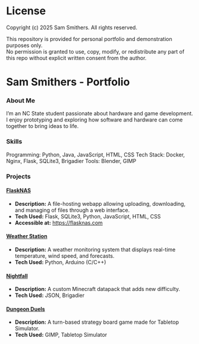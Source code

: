 # License

Copyright (c) 2025 Sam Smithers. All rights reserved.

This repository is provided for personal portfolio and demonstration purposes only.  
No permission is granted to use, copy, modify, or redistribute any part of this repo without explicit written consent from the author.

# Sam Smithers - Portfolio

### About Me
I’m an NC State student passionate about hardware and game development. I enjoy prototyping and exploring how software and hardware can come together to bring ideas to life.


### Skills
Programming: Python, Java, JavaScript, HTML, CSS
Tech Stack: Docker, Nginx, Flask, SQLite3, Brigadier
Tools: Blender, GIMP

### Projects

#### [FlaskNAS](https://github.com/Tebsickle/FlaskNAS)
- **Description:** A file-hosting webapp allowing uploading, downloading, and managing of files through a web interface.
- **Tech Used:** Flask, SQLite3, Python, JavaScript, HTML, CSS
- **Accessible at:** https://flasknas.com

#### [Weather Station](https://github.com/Tebsickle/Portfolio/tree/main/Weather%20Station)
- **Description:** A weather monitoring system that displays real-time temperature, wind speed, and forecasts.
- **Tech Used:** Python, Arduino (C/C++)

#### [Nightfall](https://github.com/Tebsickle/Nightfall)
- **Description:** A custom Minecraft datapack that adds new difficulty.
- **Tech Used:** JSON, Brigadier

#### [Dungeon Duels](https://github.com/Tebsickle/Dungeon-Duels)
- **Description:** A turn-based strategy board game made for Tabletop Simulator.
- **Tech Used:** GIMP, Tabletop Simulator